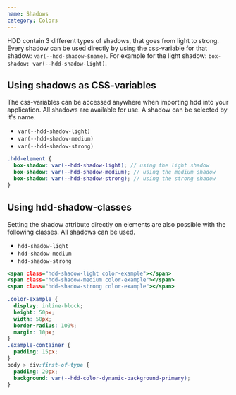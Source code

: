 ```yaml
---
name: Shadows
category: Colors
---
```


HDD contain 3 different types of shadows, that goes from light to strong. Every shadow can be used directly by using the css-variable for that shadow: `var(--hdd-shadow-$name)`. For example for the light shadow: `box-shadow: var(--hdd-shadow-light)`.

## Using shadows as CSS-variables
The css-variables can be accessed anywhere when importing hdd into your application. All shadows are available for use. A shadow can be selected by it's name.

- `var(--hdd-shadow-light)`
- `var(--hdd-shadow-medium)`
- `var(--hdd-shadow-strong)`

```scss
.hdd-element {
  box-shadow: var(--hdd-shadow-light); // using the light shadow
  box-shadow: var(--hdd-shadow-medium); // using the medium shadow
  box-shadow: var(--hdd-shadow-strong); // using the strong shadow
}
```

## Using hdd-shadow-classes
Setting the shadow attribute directly on elements are also possible with the following classes. All shadows can be used.

- `hdd-shadow-light`
- `hdd-shadow-medium`
- `hdd-shadow-strong`

```shadow-colors.html
<span class="hdd-shadow-light color-example"></span>
<span class="hdd-shadow-medium color-example"></span>
<span class="hdd-shadow-strong color-example"></span>
```

```shadow-colors.css  hidden
.color-example {
  display: inline-block; 
  height: 50px; 
  width: 50px; 
  border-radius: 100%; 
  margin: 10px;
}
.example-container {
  padding: 15px; 
}
body > div:first-of-type {
  padding: 20px;
  background: var(--hdd-color-dynamic-background-primary);
}
```
